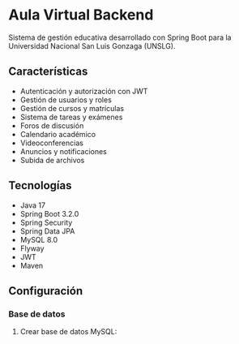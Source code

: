 # Aula Virtual Backend

Sistema de gestión educativa desarrollado con Spring Boot para la Universidad Nacional San Luis Gonzaga (UNSLG).

## Características

- Autenticación y autorización con JWT
- Gestión de usuarios y roles
- Gestión de cursos y matrículas
- Sistema de tareas y exámenes
- Foros de discusión
- Calendario académico
- Videoconferencias
- Anuncios y notificaciones
- Subida de archivos

## Tecnologías

- Java 17
- Spring Boot 3.2.0
- Spring Security
- Spring Data JPA
- MySQL 8.0
- Flyway
- JWT
- Maven

## Configuración

### Base de datos

1. Crear base de datos MySQL:
